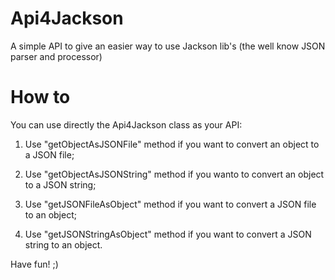 # Api4Jackson
A simple API to give an easier way to use Jackson lib's (the well know JSON parser and processor)

# How to
You can use directly the Api4Jackson class as your API:

1) Use "getObjectAsJSONFile" method if you want to convert an object to a JSON file;

2) Use "getObjectAsJSONString" method if you wanto to convert an object to a JSON string;

3) Use "getJSONFileAsObject" method if you want to convert a JSON file to an object;

4) Use "getJSONStringAsObject" method if you want to convert a JSON string to an object.

Have fun! ;)
